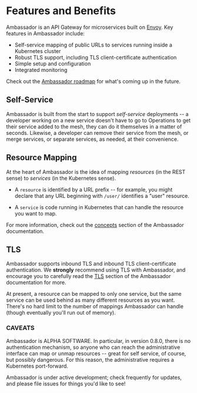 # Features and Benefits

Ambassador is an API Gateway for microservices built on [Envoy](https://lyft.github.io/envoy/). Key features in Ambassador include:

* Self-service mapping of public URLs to services running inside a Kubernetes cluster
* Robust TLS support, including TLS client-certificate authentication
* Simple setup and configuration
* Integrated monitoring

Check out the [Ambassador roadmap](roadmap.md) for what's coming up in the future.

## Self-Service

Ambassador is built from the start to support _self-service_ deployments -- a developer working on a new service doesn't have to go to Operations to get their service added to the mesh, they can do it themselves in a matter of seconds. Likewise, a developer can remove their service from the mesh, or merge services, or separate services, as needed, at their convenience.

## Resource Mapping

At the heart of Ambassador is the idea of mapping _resources_ (in the REST sense) to _services_ (in the Kubernetes sense).

* A `resource` is identified by a URL prefix -- for example, you might declare that any URL beginning with `/user/` identifies a "user" resource.

* A `service` is code running in Kubernetes that can handle the resource you want to map.

For more information, check out the [concepts](concepts.md) section of the Ambassador documentation.

## TLS

Ambassador supports inbound TLS and inbound TLS client-certificate authentication. We **strongly** recommend using TLS with Ambassador, and encourage you to carefully read the [TLS](tls.md) section of the Ambassador documentation for more.

At present, a resource can be mapped to only one service, but the same service can be used behind as many different resources as you want. There's no hard limit to the number of mappings Ambassador can handle (though eventually you'll run out of memory).

### CAVEATS

Ambassador is ALPHA SOFTWARE. In particular, in version 0.8.0, there is no authentication mechanism, so anyone who can reach the administrative interface can map or unmap resources -- great for self service, of course, but possibly dangerous. For this reason, the administrative requires a Kubernetes port-forward.

Ambassador is under active development; check frequently for updates, and please file issues for things you'd like to see!
